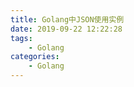 ```yaml
---
title: Golang中JSON使用实例
date: 2019-09-22 12:22:28
tags:
    - Golang
categories:
    - Golang
---
```

